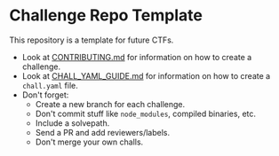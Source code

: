 # Challenge Repo Template
This repository is a template for future CTFs.

- Look at [CONTRIBUTING.md](CONTRIBUTING.md) for information on how to create a challenge.
- Look at [CHALL_YAML_GUIDE.md](CHALL_YAML_GUIDE.md) for information on how to create a `chall.yaml` file.
- Don't forget:
    - Create a new branch for each challenge.
    - Don't commit stuff like `node_modules`, compiled binaries, etc.
    - Include a solvepath.
    - Send a PR and add reviewers/labels.
    - Don't merge your own challs.

